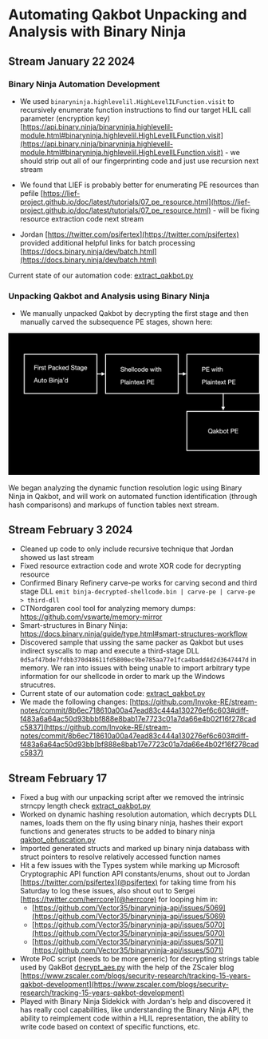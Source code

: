 # Automating Qakbot Unpacking and Analysis with Binary Ninja

## Stream January 22 2024

### Binary Ninja Automation Development

* We used `binaryninja.highlevelil.HighLevelILFunction.visit` to recursively enumerate function instructions to find our target HLIL call parameter (encryption key) [https://api.binary.ninja/binaryninja.highlevelil-module.html#binaryninja.highlevelil.HighLevelILFunction.visit](https://api.binary.ninja/binaryninja.highlevelil-module.html#binaryninja.highlevelil.HighLevelILFunction.visit) - we should strip out all of our fingerprinting code and just use recursion next stream

* We found that LIEF is probably better for enumerating PE resources than pefile [https://lief-project.github.io/doc/latest/tutorials/07_pe_resource.html](https://lief-project.github.io/doc/latest/tutorials/07_pe_resource.html) - will be fixing resource extraction code next stream

* Jordan [https://twitter.com/psifertex](https://twitter.com/psifertex) provided additional helpful links for batch processing [https://docs.binary.ninja/dev/batch.html](https://docs.binary.ninja/dev/batch.html)

Current state of our automation code: [extract_qakbot.py](scripts/extract_qakbot.py)

### Unpacking Qakbot and Analysis using Binary Ninja

* We manually unpacked Qakbot by decrypting the first stage and then manually carved the subsequence PE stages, shown here:

![Unpacking Diagram](images/unpacking-diagram.001.png)

We began analyzing the dynamic function resolution logic using Binary Ninja in Qakbot, and will work on automated function identification (through hash comparisons) and markups of function tables next stream.

## Stream February 3 2024

* Cleaned up code to only include recursive technique that Jordan showed us last stream
* Fixed resource extraction code and wrote XOR code for decrypting resource
* Confirmed Binary Refinery carve-pe works for carving second and third stage DLL
`emit binja-decrypted-shellcode.bin | carve-pe | carve-pe > third-dll`
* CTNordgaren cool tool for analyzing memory dumps: https://github.com/vswarte/memory-mirror
* Smart-structures in Binary Ninja: https://docs.binary.ninja/guide/type.html#smart-structures-workflow
* Discovered sample that ussing the same packer as Qakbot but uses indirect syscalls to map and execute a third-stage DLL `0d5af47bde7fdbb370d48611fd5800ec9be785aa77e1fca4badd4d2d3647447d` in memory. We ran into issues with being unable to import arbitrary type information for our shellcode in order to mark up the Windows strucutres.
* Current state of our automation code: [extract_qakbot.py](scripts/extract_qakbot.py)
* We made the following changes: [https://github.com/Invoke-RE/stream-notes/commit/8b6ec718610a00a47ead83c444a130276ef6c603#diff-f483a6a64ac50d93bbbf888e8bab17e7723c01a7da66e4b02f16f278cadc5837](https://github.com/Invoke-RE/stream-notes/commit/8b6ec718610a00a47ead83c444a130276ef6c603#diff-f483a6a64ac50d93bb[bf888e8bab17e7723c01a7da66e4b02f16f278cadc5837)

## Stream February 17

* Fixed a bug with our unpacking script after we removed the intrinsic strncpy length check [extract_qakbot.py](samples/extract_qakbot.py)
* Worked on dynamic hashing resolution automation, which decrypts DLL names, loads them on the fly using binary ninja, hashes their export functions and generates structs to be added to binary ninja [qakbot_obfuscation.py](samples/qakbot_obfuscation.py)
* Imported generated structs and marked up binary ninja databass with struct pointers to resolve relatively accessed function names
* Hit a few issues with the Types system while marking up Microsoft Cryptographic API function API constants/enums, shout out to Jordan [https://twitter.com/psifertex](@psifertex) for taking time from his Saturday to log these issues, also shout out to Sergei [https://twitter.com/herrcore](@herrcore) for looping him in:
    * [https://github.com/Vector35/binaryninja-api/issues/5069](https://github.com/Vector35/binaryninja-api/issues/5069)
    * [https://github.com/Vector35/binaryninja-api/issues/5070](https://github.com/Vector35/binaryninja-api/issues/5070)
    * [https://github.com/Vector35/binaryninja-api/issues/5071](https://github.com/Vector35/binaryninja-api/issues/5071)
* Wrote PoC script (needs to be more generic) for decrypting strings table used by QakBot [decrypt_aes.py](samples/decrypt_aes.py) with the help of the ZScaler blog [https://www.zscaler.com/blogs/security-research/tracking-15-years-qakbot-development](https://www.zscaler.com/blogs/security-research/tracking-15-years-qakbot-development)
* Played with Binary Ninja Sidekick with Jordan's help and discovered it has really cool capabilities, like understanding the Binary Ninja API, the ability to reimplement code within a HLIL representation, the ability to write code based on context of specific functions, etc.